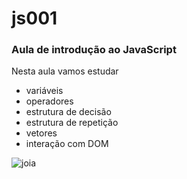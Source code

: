 # js001
### Aula de introdução ao JavaScript

Nesta aula vamos estudar
- variáveis
- operadores
- estrutura de decisão
- estrutura de repetição
- vetores
- interação com DOM

![joia](https://media.istockphoto.com/id/157030584/vector/thumb-up-emoticon.jpg?s=612x612&w=0&k=20&c=GGl4NM_6_BzvJxLSl7uCDF4Vlo_zHGZVmmqOBIewgKg=)